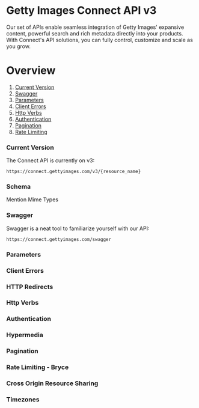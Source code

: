 # Getty Images Connect API v3 #

Our set of APIs enable seamless integration of Getty Images' expansive content, powerful search and rich metadata directly into your products. With Connect's API solutions, you can fully control, customize and scale as you grow.

# Overview #

1. [Current Version](https://github.com/nskirov/connect#current-version)
2. [Swagger](https://github.com/nskirov/connect#swagger)
3. [Parameters](https://github.com/nskirov/connect#parameters)
4. [Client Errors](https://github.com/nskirov/connect#client-errors)
5. [Http Verbs](https://github.com/nskirov/connect#http-verbs)
6. [Authentication](https://github.com/nskirov/connect#authentication)
7. [Pagination](https://github.com/nskirov/connect#pagination)
8. [Rate Limiting](https://github.com/nskirov/connect#rate-limiting)

### Current Version ###

The Connect API is currently on v3:

    https://connect.gettyimages.com/v3/{resource_name}

### Schema ###
Mention Mime Types

### Swagger ###

Swagger is a neat tool to familiarize yourself with our API:

    https://connect.gettyimages.com/swagger

### Parameters ###

### Client Errors ###

### HTTP Redirects ###

### Http Verbs ###

### Authentication ###

### Hypermedia ###

### Pagination ###

### Rate Limiting - Bryce ###

### Cross Origin Resource Sharing ###

### Timezones ###